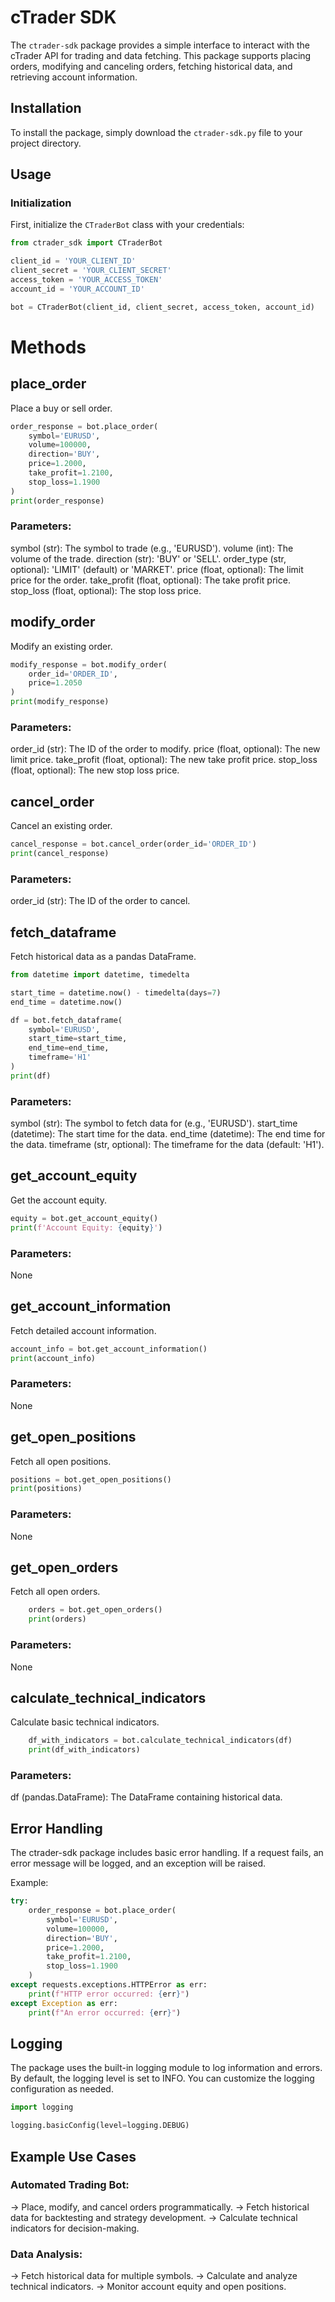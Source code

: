 # cTrader SDK

The `ctrader-sdk` package provides a simple interface to interact with the cTrader API for trading and data fetching. This package supports placing orders, modifying and canceling orders, fetching historical data, and retrieving account information.

## Installation

To install the package, simply download the `ctrader-sdk.py` file to your project directory.

## Usage

### Initialization

First, initialize the `CTraderBot` class with your credentials:

```python
from ctrader_sdk import CTraderBot

client_id = 'YOUR_CLIENT_ID'
client_secret = 'YOUR_CLIENT_SECRET'
access_token = 'YOUR_ACCESS_TOKEN'
account_id = 'YOUR_ACCOUNT_ID'

bot = CTraderBot(client_id, client_secret, access_token, account_id)
```

# Methods

## place_order

Place a buy or sell order.

```python
order_response = bot.place_order(
    symbol='EURUSD',
    volume=100000,
    direction='BUY',
    price=1.2000,
    take_profit=1.2100,
    stop_loss=1.1900
)
print(order_response)
```

### Parameters:

symbol (str): The symbol to trade (e.g., 'EURUSD').
volume (int): The volume of the trade.
direction (str): 'BUY' or 'SELL'.
order_type (str, optional): 'LIMIT' (default) or 'MARKET'.
price (float, optional): The limit price for the order.
take_profit (float, optional): The take profit price.
stop_loss (float, optional): The stop loss price.

## modify_order

Modify an existing order.

```python
modify_response = bot.modify_order(
    order_id='ORDER_ID',
    price=1.2050
)
print(modify_response)
```

### Parameters:

order_id (str): The ID of the order to modify.
price (float, optional): The new limit price.
take_profit (float, optional): The new take profit price.
stop_loss (float, optional): The new stop loss price.

## cancel_order

Cancel an existing order.

```python
cancel_response = bot.cancel_order(order_id='ORDER_ID')
print(cancel_response)
```

### Parameters:

order_id (str): The ID of the order to cancel.

## fetch_dataframe

Fetch historical data as a pandas DataFrame.

```python
from datetime import datetime, timedelta

start_time = datetime.now() - timedelta(days=7)
end_time = datetime.now()

df = bot.fetch_dataframe(
    symbol='EURUSD',
    start_time=start_time,
    end_time=end_time,
    timeframe='H1'
)
print(df)
```

### Parameters:

symbol (str): The symbol to fetch data for (e.g., 'EURUSD').
start_time (datetime): The start time for the data.
end_time (datetime): The end time for the data.
timeframe (str, optional): The timeframe for the data (default: 'H1').

## get_account_equity

Get the account equity.

```python
equity = bot.get_account_equity()
print(f'Account Equity: {equity}')
```

### Parameters:

None

## get_account_information

Fetch detailed account information.

```python
account_info = bot.get_account_information()
print(account_info)
```

### Parameters:

None

## get_open_positions

Fetch all open positions.

```python
positions = bot.get_open_positions()
print(positions)
```

### Parameters:

None

## get_open_orders

Fetch all open orders.

```python
    orders = bot.get_open_orders()
    print(orders)
```

### Parameters:

None

## calculate_technical_indicators

Calculate basic technical indicators.

```python
    df_with_indicators = bot.calculate_technical_indicators(df)
    print(df_with_indicators)
```

### Parameters:

df (pandas.DataFrame): The DataFrame containing historical data.

## Error Handling

The ctrader-sdk package includes basic error handling. If a request fails, an error message will be logged, and an exception will be raised.

Example:

```python
try:
    order_response = bot.place_order(
        symbol='EURUSD',
        volume=100000,
        direction='BUY',
        price=1.2000,
        take_profit=1.2100,
        stop_loss=1.1900
    )
except requests.exceptions.HTTPError as err:
    print(f"HTTP error occurred: {err}")
except Exception as err:
    print(f"An error occurred: {err}")
```

## Logging

The package uses the built-in logging module to log information and errors. By default, the logging level is set to INFO. You can customize the logging configuration as needed.

```python
import logging

logging.basicConfig(level=logging.DEBUG)
```

## Example Use Cases

### Automated Trading Bot:

-> Place, modify, and cancel orders programmatically.
-> Fetch historical data for backtesting and strategy development.
-> Calculate technical indicators for decision-making.

### Data Analysis:

-> Fetch historical data for multiple symbols.
-> Calculate and analyze technical indicators.
-> Monitor account equity and open positions.
